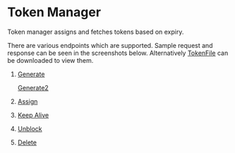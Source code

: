 # Token Manager

Token manager assigns and fetches tokens based on expiry.

There are various endpoints which are supported. Sample request and response can be seen in the screenshots below.
Alternatively [TokenFile](Token.odt) can be downloaded to view them.

1. [Generate](screenshots/generate.png)

   [Generate2](screenshots/generate2.png)

2. [Assign](screenshots/assign.png)

3. [Keep Alive](screenshots/keepalive.png)

4. [Unblock](screenshots/unblock.png)

5. [Delete](screenshots/delete.png)
